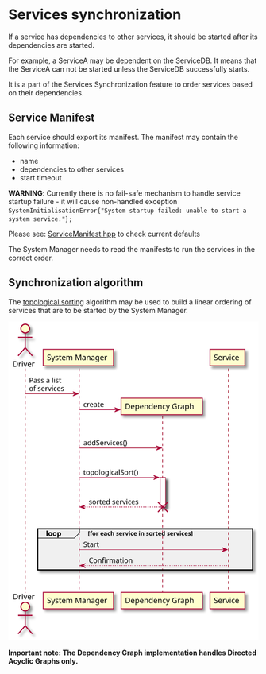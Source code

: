 # Services synchronization

If a service has dependencies to other services, it should be started after its dependencies are started.

For example, a ServiceA may be dependent on the ServiceDB. It means that the ServiceA can not be started unless the ServiceDB successfully starts.

It is a part of the Services Synchronization feature to order services based on their dependencies.

## Service Manifest

Each service should export its manifest. The manifest may contain the following information:
- name
- dependencies to other services
- start timeout

**WARNING**: Currently there is no fail-safe mechanism to handle service startup failure - it will cause non-handled exception `SystemInitialisationError{"System startup failed: unable to start a system service."};`

Please see: [ServiceManifest.hpp](../../Service/include/Service/ServiceManifest.hpp) to check current defaults

The System Manager needs to read the manifests to run the services in the correct order.

## Synchronization algorithm

The [topological sorting](https://en.wikipedia.org/wiki/Topological_sorting) algorithm may be used to build a linear ordering of services that are to be started by the System Manager.

![](./Images/services_synchronization.svg)

**Important note: The Dependency Graph implementation handles Directed Acyclic Graphs only.**
